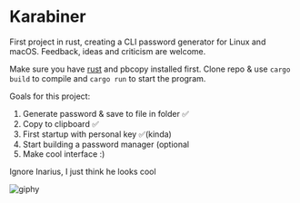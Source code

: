 # Karabiner
First project in rust, creating a CLI  password generator for Linux and macOS. Feedback, ideas and criticism are welcome.

Make sure you have [rust](https://www.rust-lang.org/tools/install) and pbcopy installed first.
Clone repo & use ```cargo build``` to compile and ```cargo run``` to start the program.

Goals for this project:
  1. Generate password & save to file in folder ✅
  2. Copy to clipboard ✅
  3. First startup with personal key ✅(kinda)
  4. Start building a password manager (optional
  5. Make cool interface :)
  
Ignore Inarius, I just think he looks cool

![giphy](https://user-images.githubusercontent.com/68069187/229680290-2fe9855b-63d3-4b97-a0c1-642b5d319867.gif)
